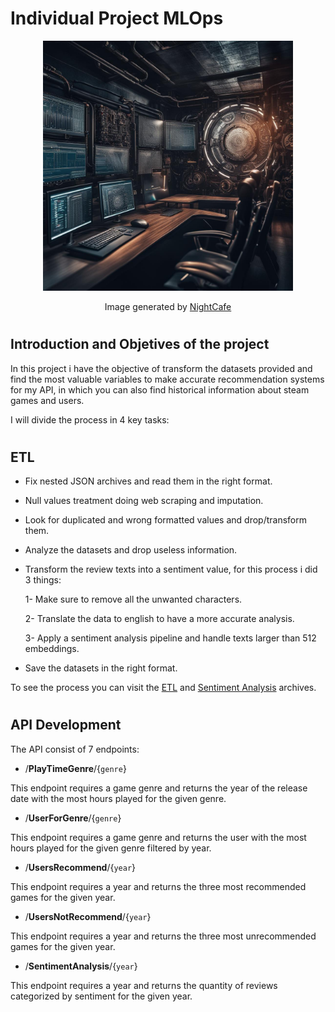 # <h1> **Individual Project MLOps** </h1>
<p align="center">
<img src="./_src/mlops_ia.jpg"  height=400 width=400>
</p>
  
<p align="center"> Image generated by <a href="https://creator.nightcafe.studio/">NightCafe</a> </p>
 
# <h2> **Introduction and Objetives of the project** </h2>

In this project i have the objective of transform the datasets provided and find the most valuable variables to make accurate recommendation systems for my API, in which you can also find historical information about steam games and users.

I will divide the process in 4 key tasks:

# <h2> **ETL** </h2>
- Fix nested JSON archives and read them in the right format.
- Null values treatment doing web scraping and imputation.
- Look for duplicated and wrong formatted values and drop/transform them.
- Analyze the datasets and drop useless information.
- Transform the review texts into a sentiment value, for this process i did 3 things:
 
    1- Make sure to remove all the unwanted characters.
  
    2- Translate the data to english to have a more accurate analysis.
  
    3- Apply a sentiment analysis pipeline and handle texts larger than 512 embeddings.
  
- Save the datasets in the right format.
  
To see the process you can visit the [ETL](https://github.com/motm-1/PI_MLOps/blob/main/etl.py) and [Sentiment Analysis](https://github.com/motm-1/PI_MLOps/blob/main/sentiment_analysis.py) archives.

# <h2> **API Development** </h2>
The API consist of 7 endpoints:

- /**PlayTimeGenre**/{`genre`}

This endpoint requires a game genre and returns the year of the release date with the most hours played for the given genre.

- /**UserForGenre**/{`genre`}

This endpoint requires a game genre and returns the user with the most hours played for the given genre filtered by year.

- /**UsersRecommend**/{`year`}

This endpoint requires a year and returns the three most recommended games for the given year.

- /**UsersNotRecommend**/{`year`}

This endpoint requires a year and returns the three most unrecommended games for the given year.

- /**SentimentAnalysis**/{`year`}

This endpoint requires a year and returns the quantity of reviews categorized by sentiment for the given year.
